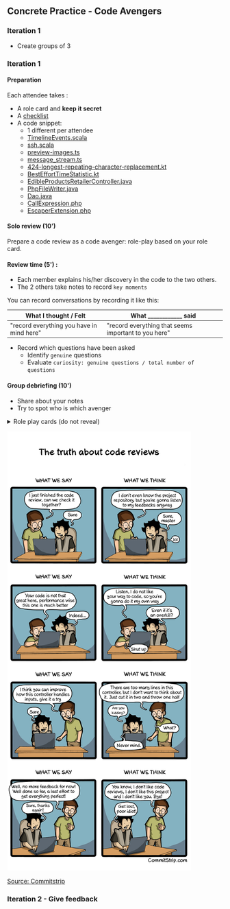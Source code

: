 ## Concrete Practice - Code Avengers
### Iteration 1
- Create groups of 3
### Iteration 1
#### Preparation
Each attendee takes :
- A role card and **keep it secret**
- A [checklist](files/checklist.pdf)
- A code snippet:
  - 1 different per attendee
  - [TimelineEvents.scala](https://github.com/hmrc/customs-declare-exports-frontend/blob/57e007083fb833079df239a2747b633186b599ff/app/views/helpers/TimelineEvents.scala)
  - [ssh.scala](https://github.com/seL4/isabelle/blob/38e7963558cc4c73e9bd4886e97e8a9f027be416/src/Pure/General/ssh.scala)
  - [preview-images.ts](https://github.com/Irithys/moive/blob/e8ea89ff701eaf3a7ea844f9448c59ecb222594d/lib/preview-images.ts)
  - [message_stream.ts](https://github.com/snislam/faucets-server/blob/14fa7b42401ea7c19798ecc11d91bd659cf8f2a9/node_modules/mongodb/src/cmap/message_stream.ts)
  - [424-longest-repeating-character-replacement.kt](https://github.com/raymondwzeng/2021-2022-Leetcode/blob/28754156e224b7ed2c71b15cc86cf1f182ace899/424-longest-repeating-character-replacement/424-longest-repeating-character-replacement.kt)
  - [BestEffortTimeStatistic.kt](https://github.com/nbulteau/mystravastats/blob/a5628b86ac3006f17e68e72ee7d8d2f77dafd610/src/main/kotlin/me/nicolas/stravastats/service/statistics/BestEffortTimeStatistic.kt)
  - [EdibleProductsRetailerController.java](https://github.com/shivtu/kucchil-kitchen/blob/774245ae8eccb1e81f66960db6130fa5ebbc843d/src/main/java/com/example/retail/controllers/retailer/edibleproducts_retailer/EdibleProductsRetailerController.java)
  - [PhpFileWriter.java](https://github.com/meghrajdadhich/PhpCodeWriter_microservice/blob/51b9c0e282d96857cefaea1e7cc67bbea3a38e51/src/PhpFileWriter.java)
  - [Dao.java](https://github.com/yxl1014/JAVA-Curriculum-design/blob/ad367125e6c50835a657fdacec65981d5f01b754/src/demo/mysql/Dao.java)
  - [CallExpression.php](https://github.com/IagoB7ima/glpicss/blob/54ce418c1580432edf5bfcf5b25f87eb752b4689/glpi/vendor/twig/twig/src/Node/Expression/CallExpression.php)
  - [EscaperExtension.php](https://github.com/IagoB7ima/glpicss/blob/54ce418c1580432edf5bfcf5b25f87eb752b4689/glpi/vendor/twig/twig/src/Extension/EscaperExtension.php)

#### Solo review (10')
Prepare a code review as a code avenger: role-play based on your role card.

#### Review time (5') :
- Each member explains his/her discovery in the code to the two others.
- The 2 others take notes to record `key moments`

You can record conversations by recording it like this:

| What I thought / Felt                     | What ____________ said                               |
|-------------------------------------------|------------------------------------------------------|
| "record everything you have in mind here" | "record everything that seems important to you here" |

- Record which questions have been asked
  - Identify `genuine` questions
  - Evaluate `curiosity: genuine questions / total number of questions`

#### Group debriefing (10')
- Share about your notes
- Try to spot who is which avenger

<details>
  <summary markdown='span'>
  Role play cards (do not reveal)
  </summary>

![Code avengers](img/code-avengers.png)

- [PDF printable version](files/code-avengers.pdf)
- [PNG cards](files/code-avengers.zip)

</details>

![Commitstrip code reviews](img/truth-about-code-reviews.jpg)

[Source: Commitstrip](https://www.commitstrip.com/en/2015/02/10/the-truth-about-code-reviews/?setLocale=1?setLocale=1)

### Iteration 2 - Give feedback
